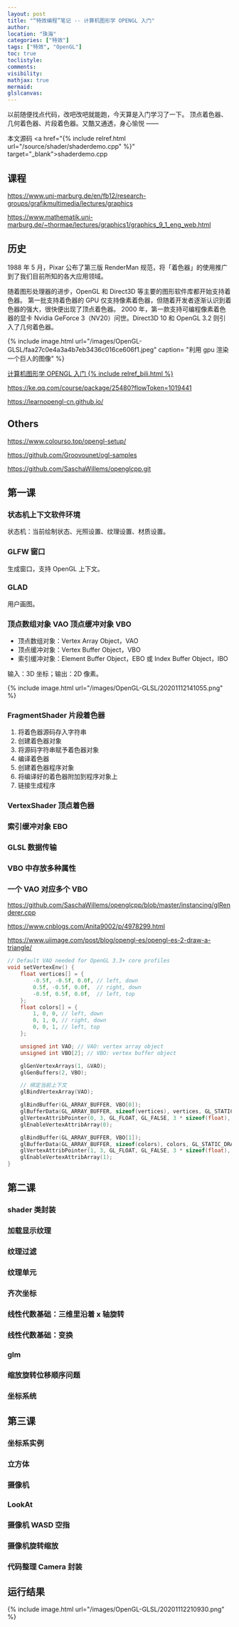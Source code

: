 ```yaml
---
layout: post
title: "“特效编程”笔记 -- 计算机图形学 OPENGL 入门"
author:
location: "珠海"
categories: ["特效"]
tags: ["特效", "OpenGL"]
toc: true
toclistyle:
comments:
visibility:
mathjax: true
mermaid:
glslcanvas:
---
```


以前随便找点代码，改吧改吧就能跑，今天算是入门学习了一下。
顶点着色器、几何着色器、片段着色器。又酷又通透，身心愉悦 ——

本文源码 <a href="{% include relref.html url="/source/shader/shaderdemo.cpp" %}" target="_blank">shaderdemo.cpp</a>


## 课程

<https://www.uni-marburg.de/en/fb12/research-groups/grafikmultimedia/lectures/graphics>

<https://www.mathematik.uni-marburg.de/~thormae/lectures/graphics1/graphics_9_1_eng_web.html>


## 历史

1988 年 5 月，Pixar 公布了第三版 RenderMan 规范，将「着色器」的使用推广到了我们目前所知的各大应用领域。

随着图形处理器的进步，OpenGL 和 Direct3D 等主要的图形软件库都开始支持着色器。
第一批支持着色器的 GPU 仅支持像素着色器，但随着开发者逐渐认识到着色器的强大，很快便出现了顶点着色器。
2000 年，第一款支持可编程像素着色器的显卡 Nvidia GeForce 3（NV20）问世。Direct3D 10 和 OpenGL 3.2 则引入了几何着色器。

{% include image.html url="/images/OpenGL-GLSL/faa27c0e4a3a4b7eb3436c016ce606f1.jpeg"
caption= "利用 gpu 渲染一个巨人的图像" %}

[计算机图形学 OPENGL 入门 {% include relref_bili.html %}](https://www.bilibili.com/video/BV1px41197A5)

<https://ke.qq.com/course/package/25480?flowToken=1019441>

<https://learnopengl-cn.github.io/>


## Others

<https://www.colourso.top/opengl-setup/>

<https://github.com/Groovounet/ogl-samples>

<https://github.com/SaschaWillems/openglcpp.git>


## 第一课


### 状态机上下文软件环境

状态机：当前绘制状态、光照设置、纹理设置、材质设置。


### GLFW 窗口

生成窗口，支持 OpenGL 上下文。


### GLAD

用户画图。


### 顶点数组对象 VAO 顶点缓冲对象 VBO

* 顶点数组对象：Vertex Array Object，VAO
* 顶点缓冲对象：Vertex Buffer Object，VBO
* 索引缓冲对象：Element Buffer Object，EBO 或 Index Buffer Object，IBO

输入：3D 坐标；输出：2D 像素。

{% include image.html url="/images/OpenGL-GLSL/20201112141055.png" %}


### FragmentShader 片段着色器

1. 将着色器源码存入字符串
2. 创建着色器对象
3. 将源码字符串赋予着色器对象
4. 编译着色器
5. 创建着色器程序对象
6. 将编译好的着色器附加到程序对象上
7. 链接生成程序


### VertexShader 顶点着色器


### 索引缓冲对象 EBO


### GLSL 数据传输


### VBO 中存放多种属性


### 一个 VAO 对应多个 VBO

<https://github.com/SaschaWillems/openglcpp/blob/master/instancing/glRenderer.cpp>

<https://www.cnblogs.com/Anita9002/p/4978299.html>

<https://www.uiimage.com/post/blog/opengl-es/opengl-es-2-draw-a-triangle/>

```cpp
// Default VAO needed for OpenGL 3.3+ core profiles
void setVertexEnv() {
    float vertices[] = {
        -0.5f, -0.5f, 0.0f, // left, down
        0.5f, -0.5f, 0.0f,  // right, down
        -0.5f, 0.5f, 0.0f,  // left, top
    };
    float colors[] = {
        1, 0, 0, // left, down
        0, 1, 0, // right, down
        0, 0, 1, // left, top
    };

    unsigned int VAO; // VAO: vertex array object
    unsigned int VBO[2]; // VBO: vertex buffer object

    glGenVertexArrays(1, &VAO);
    glGenBuffers(2, VBO);

    // 绑定当前上下文
    glBindVertexArray(VAO);

    glBindBuffer(GL_ARRAY_BUFFER, VBO[0]);
    glBufferData(GL_ARRAY_BUFFER, sizeof(vertices), vertices, GL_STATIC_DRAW);
    glVertexAttribPointer(0, 3, GL_FLOAT, GL_FALSE, 3 * sizeof(float), (void*)0);
    glEnableVertexAttribArray(0);

    glBindBuffer(GL_ARRAY_BUFFER, VBO[1]);
    glBufferData(GL_ARRAY_BUFFER, sizeof(colors), colors, GL_STATIC_DRAW);
    glVertexAttribPointer(1, 3, GL_FLOAT, GL_FALSE, 3 * sizeof(float), (void*)0);
    glEnableVertexAttribArray(1);
}
```


## 第二课


### shader 类封装


### 加载显示纹理


### 纹理过滤


### 纹理单元


### 齐次坐标


### 线性代数基础：三维里沿着 x 轴旋转


### 线性代数基础：变换


### glm


### 缩放旋转位移顺序问题


### 坐标系统


## 第三课


### 坐标系实例


### 立方体


### 摄像机


### LookAt


### 摄像机 WASD 空指


### 摄像机旋转缩放


### 代码整理 Camera 封装


## 运行结果

{% include image.html url="/images/OpenGL-GLSL/20201112210930.png" %}
